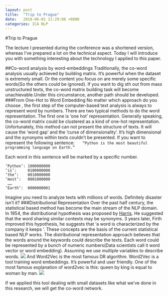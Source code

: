 ```yaml
---
layout: post
title:  "Trip to Prague"
date:   2018-06-01 11:29:08 +0800
categories: ICA NLP
---
```

#Trip to Prague

The lecture I presented during the conference was a shortened version, whereas I’ve prepared a lot on the technical aspect.
Today I will introduce you with something interesting about the technology I applied to this paper.

##Co-word analysis by word-embeddings
Traditionally, the co-word analysis usually achieved by building matrix. It’s powerful when the dataset is extremely small. Or the content you focus on are merely some specific words(So the others could be ignored). If you want to dig sth out from mass unstructured texts, the co-word matrix building task will become unachievable.Under this circumstance, another path should be developed. 
###From One-Hot to Word Embedding
No matter which approach do you choose , the first step of the computer-based text analysis is always to represent word by numbers.
There are two typical methods to do the word representation. The first one is ‘one hot’ representation. Generally speaking, the co-word matrix could be clustered as a kind of one-hot representation. Unfortunately, this method can not present the structure of texts. It will cause the ‘word gap’ and the ‘curse of dimensionality’. It’s high dimensional and the synonyms within texts couldn’t be presented.
If you want to represent the following sentence:
`	“Python is the most beautiful programming language on Earth.”`
	
Each word in this sentence will be marked by a specific number.
	
	‘Python’: 1000000000
	‘is’:     0100000000
	‘the’:    0010000000
	‘most’:   0001000000
	 ……
	‘Earth’:  0000000001
Imagine you need to analyze texts with millions of words. Definitely disaster isn’t it?
###Distributional Representation
Over the past half century, the statistical based method has become the main stream of the NLP domain.  
In 1954,  the distributional hypothesis was proposed by [Harris](https://www.tandfonline.com/doi/pdf/10.1080/00437956.1954.11659520). He suggested that the word sharing similar contexts may be synonyms.  3 years later, Firth improved this hypothesis, he suggests that ‘a word is characterized by the company it keeps ’. These concepts are the basis of the current statistical based NLP works.
The distributional representation approach believes that the words around the keywords could describe the texts. Each word could be represented by a bunch of  numeric numbers(Data scientists call it word vector or word embedding). 
Assuming we use multiple variables to describe words.
![](word2vec_neurons.png)
And Word2Vec is the most famous DR algorithm.
Word2Vec is a tool training word embeddings. It’s powerful and user friendly.  One of the most famous explanation of word2vec is this:
queen by king is equal to woman by man.
![](word2vec.png)

If we applied this tool dealing with small datasets like what we’ve done in this research, we will get the co-word network. 